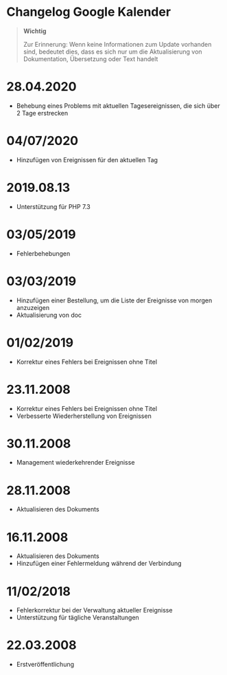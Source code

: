 # Changelog Google Kalender

>**Wichtig**
>
>Zur Erinnerung: Wenn keine Informationen zum Update vorhanden sind, bedeutet dies, dass es sich nur um die Aktualisierung von Dokumentation, Übersetzung oder Text handelt

# 28.04.2020

- Behebung eines Problems mit aktuellen Tagesereignissen, die sich über 2 Tage erstrecken

# 04/07/2020

- Hinzufügen von Ereignissen für den aktuellen Tag

# 2019.08.13

- Unterstützung für PHP 7.3

# 03/05/2019

- Fehlerbehebungen

# 03/03/2019

- Hinzufügen einer Bestellung, um die Liste der Ereignisse von morgen anzuzeigen
- Aktualisierung von doc

# 01/02/2019

- Korrektur eines Fehlers bei Ereignissen ohne Titel

# 23.11.2008

- Korrektur eines Fehlers bei Ereignissen ohne Titel
- Verbesserte Wiederherstellung von Ereignissen

# 30.11.2008

- Management wiederkehrender Ereignisse

# 28.11.2008

- Aktualisieren des Dokuments

# 16.11.2008

- Aktualisieren des Dokuments
- Hinzufügen einer Fehlermeldung während der Verbindung

# 11/02/2018

- Fehlerkorrektur bei der Verwaltung aktueller Ereignisse
- Unterstützung für tägliche Veranstaltungen

# 22.03.2008

- Erstveröffentlichung
